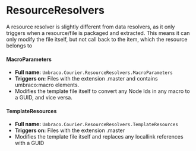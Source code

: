 # ResourceResolvers
A resource resolver is slightly different from data resolvers, as it only triggers when a resource/file is packaged and extracted. This means it can only modify the file itself, but not call back to the item, which the resource belongs to

#### MacroParameters
* **Full name:** `Umbraco.Courier.ResourceResolvers.MacroParameters`
* **Triggers on:**  Files with the extension .master and contains umbraco:macro elements.
* Modifies the template file itself to convert any Node Ids in any macro to a GUID, and vice versa.

#### TemplateResources
* **Full name:** `Umbraco.Courier.ResourceResolvers.TemplateResources`
* **Triggers on:**  Files with the extension .master
* Modifies the template file itself and replaces any locallink references with a GUID

